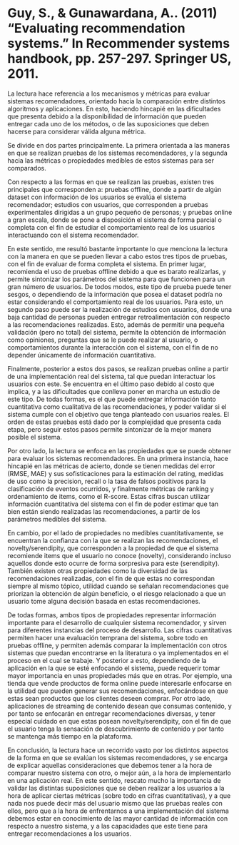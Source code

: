 # Guy, S., & Gunawardana, A.. (2011) “Evaluating recommendation systems.” In Recommender systems handbook, pp. 257-297. Springer US, 2011.

La lectura hace referencia a los mecanismos y métricas para evaluar sistemas recomendadores, orientado hacia la comparación entre distintos algoritmos y aplicaciones. En esto, haciendo hincapié en las dificultades que presenta debido a la disponibilidad de información que pueden entregar cada uno de los métodos, o de las suposiciones que deben hacerse para considerar válida alguna métrica.

Se divide en dos partes principalmente. La primera orientada a las maneras en que se realizan pruebas de los sistemas recomendadores, y la segunda hacia las métricas o propiedades medibles de estos sistemas para ser comparados.

Con respecto a las formas en que se realizan las pruebas, existen tres principales que corresponden a: pruebas offline, donde a partir de algún dataset con información de los usuarios se evalúa el sistema recomendador; estudios con usuarios, que corresponden a pruebas experimentales dirigidas a un grupo pequeño de personas; y pruebas online a gran escala, donde se pone a disposición el sistema de forma parcial o completa con el fin de estudiar el comportamiento real de los usuarios interactuando con el sistema recomendador.

En este sentido, me resultó bastante importante lo que menciona la lectura con la manera en que se pueden llevar a cabo estos tres tipos de pruebas, con el fin de evaluar de forma completa el sistema. En primer lugar, recomienda el uso de pruebas offline debido a que es barato realizarlas, y permite sintonizar los parámetros del sistema para que funcionen para un gran número de usuarios. De todos modos, este tipo de prueba puede tener sesgos, o dependiendo de la información que posea el dataset podría no estar considerando el comportamiento real de los usuarios. Para esto, un segundo paso puede ser la realización de estudios con usuarios, donde una baja cantidad de personas pueden entregar retroalimentación con respecto a las recomendaciones realizadas. Esto, además de permitir una pequeña validación (pero no total) del sistema, permite la obtención de información como opiniones, preguntas que se le puede realizar al usuario, o comportamientos durante la interacción con el sistema, con el fin de no depender únicamente de información cuantitativa.

Finalmente, posterior a estos dos pasos, se realizan pruebas online a partir de una implementación real del sistema, tal que puedan interactuar los usuarios con este. Se encuentra en el último paso debido al costo que implica, y a las dificultades que conlleva poner en marcha un estudio de este tipo. De todas formas, es el que puede entregar información tanto cuantitativa como cualitativa de las recomendaciones, y poder validar si el sistema cumple con el objetivo que tenga planteado con usuarios reales. El orden de estas pruebas está dado por la complejidad que presenta cada etapa, pero seguir estos pasos permite sintonizar de la mejor manera posible el sistema.

Por otro lado, la lectura se enfoca en las propiedades que se puede obtener para evaluar los sistemas recomendadores. En una primera instancia, hace hincapié en las métricas de acierto, donde se tienen medidas del error (RMSE, MAE) y sus sofisticaciones para la estimación del rating, medidas de uso como la precision, recall o la tasa de falsos positivos para la clasificación de eventos ocurridos, y finalmente métricas de ranking y ordenamiento de items, como el R-score. Estas cifras buscan utilizar información cuantitativa del sistema con el fin de poder estimar que tan bien están siendo realizadas las recomendaciones, a partir de los parámetros medibles del sistema.

En cambio, por el lado de propiedades no medibles cuantitativamente, se encuentran la confianza con la que se realizan las recomendaciones, el novelty/serendipity, que corresponden a la propiedad de que el sistema recomiende items que el usuario no conoce (novelty), considerando incluso aquellos donde esto ocurre de forma sorpresiva para este (serendipity). También existen otras propiedades como la diversidad de las recomendaciones realizadas, con el fin de que estas no correspondan siempre al mismo tópico, utilidad cuando se señalan recomendaciones que priorizan la obtención de algún beneficio, o el riesgo relacionado a que un usuario tome alguna decisión basada en estas recomendaciones.

De todas formas, ambos tipos de propiedades representar información importante para el desarrollo de cualquier sistema recomendador, y sirven para diferentes instancias del proceso de desarrollo. Las cifras cuantitativas permiten hacer una evaluación temprana del sistema, sobre todo en pruebas offline, y permiten además comparar la implementación con otros sistemas que puedan encontrarse en la literatura o ya implementados en el proceso en el cual se trabaje. Y posterior a esto, dependiendo de la aplicación en la que se esté enfocando el sistema, puede requerir tomar mayor importancia en unas propiedades más que en otras. Por ejemplo, una tienda que vende productos de forma online puede interesarle enfocarse en la utilidad que pueden generar sus recomendaciones, enfocándose en que estas sean productos que los clientes deseen comprar. Por otro lado, aplicaciones de streaming de contenido desean que consumas contenido, y por tanto se enfocarán en entregar recomendaciones diversas, y tener especial cuidado en que estas posean novelty/serendipity, con el fin de que el usuario tenga la sensación de descubrimiento de contenido y por tanto se mantenga más tiempo en la plataforma.

En conclusión, la lectura hace un recorrido vasto por los distintos aspectos de la forma en que se evalúan los sistemas recomendadores, y se encarga de explicar aquellas consideraciones que debemos tener a la hora de comparar nuestro sistema con otro, o mejor aún, a la hora de implementarlo en una aplicación real. En este sentido, rescato mucho la importancia de validar las distintas suposiciones que se deben realizar a los usuarios a la hora de aplicar ciertas métricas (sobre todo en cifras cuantitativas), y a que nada nos puede decir más del usuario mismo que las pruebas reales con ellos, pero que a la hora de enfrentarnos a una implementación del sistema debemos estar en conocimiento de las mayor cantidad de información con respecto a nuestro sistema, y a las capacidades que este tiene para entregar recomendaciones a los usuarios.